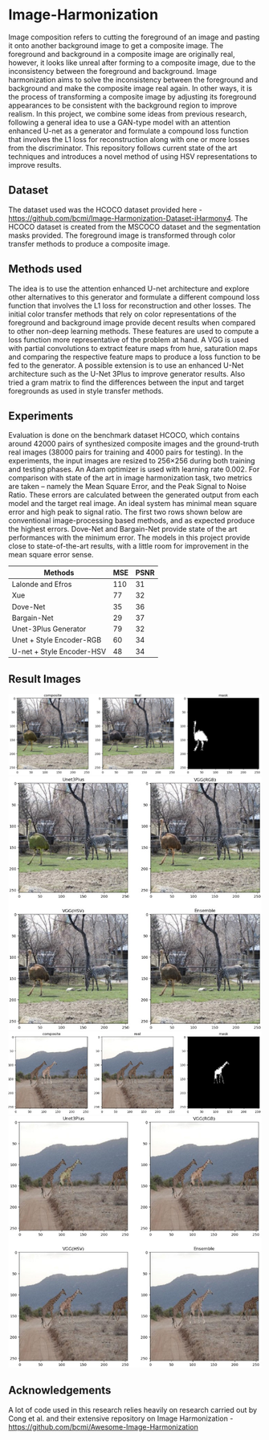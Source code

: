 # Image-Harmonization
Image composition refers to cutting the foreground of an image and pasting it onto another background image to get a composite image. The foreground and background in a composite image are originally real, however, it looks like unreal after forming to a composite image, due to the inconsistency between the foreground and background. Image harmonization aims to solve the inconsistency between the foreground and background and make the composite image real again. In other ways, it is the process of transforming a composite image by adjusting its foreground appearances to be consistent with the background region to improve realism. In this project, we combine some ideas from previous research, following a general idea to use a GAN-type model with an attention enhanced U-net as a generator and formulate a compound loss function that involves the L1 loss for reconstruction along with one or more losses from the discriminator. This repository follows current state of the art techniques and introduces a novel method of using HSV representations to improve results.

## Dataset
The dataset used was the HCOCO dataset provided here - https://github.com/bcmi/Image-Harmonization-Dataset-iHarmony4. The HCOCO dataset is created from the MSCOCO dataset and the segmentation masks provided. The foreground image is transformed through color transfer methods to produce a composite image.

## Methods used
The idea is to use the attention enhanced U-net architecture and explore other alternatives to this generator and formulate a different compound loss function that involves the L1 loss for reconstruction and other losses. The initial color transfer methods that rely on color representations of the foreground and background image provide decent results when compared to other non-deep learning methods. These features are used to compute a loss function more representative of the problem at hand. A VGG is used with partial convolutions to extract feature maps from hue, saturation maps and comparing the respective feature maps to produce a loss function to be fed to the generator. A possible extension is to use an enhanced U-Net architecture such as the U-Net 3Plus to improve generator results. Also tried a gram matrix to find the differences between the input and target foregrounds as used in style transfer methods.

## Experiments
Evaluation is done on the benchmark dataset HCOCO, which contains around 42000 pairs of synthesized composite images and the ground-truth real images (38000 pairs for training and 4000 pairs for testing). In the experiments, the input images are resized to 256×256 during both training and testing phases. An Adam optimizer is used with learning rate 0.002. For comparison with state of the art in image harmonization task, two metrics are taken – namely the Mean Square Error, and the Peak Signal to Noise Ratio. These errors are calculated between the generated output from each model and the target real image. An ideal system has minimal mean square error and high peak to signal ratio. The first two rows shown below are conventional image-processing based methods, and as expected produce the highest errors. Dove-Net and Bargain-Net provide state of the art performances with the minimum error. The models in this project provide close to state-of-the-art results, with a little room for improvement in the mean square error sense.

| Methods	| MSE | PSNR |
| ------- | --- | ---- |
| Lalonde and Efros	| 110	| 31 |
| Xue |	77	| 32 |
| Dove-Net	| 35	| 36 |
| Bargain-Net	| 29	| 37 |
| Unet-3Plus Generator	| 79	| 32 |
| Unet + Style Encoder-RGB	| 60	| 34 |
| U-net + Style Encoder-HSV | 48	| 34 |

## Result Images
![Results](Result_samples/Results1.jpg)
![Results](Result_samples/Results1_1.jpg)
![Results](Result_samples/Results2.jpg)
![Results](Result_samples/Results2_1.jpg)

## Acknowledgements
A lot of code used in this research relies heavily on research carried out by Cong et al. and their extensive repository on Image Harmonization - https://github.com/bcmi/Awesome-Image-Harmonization
